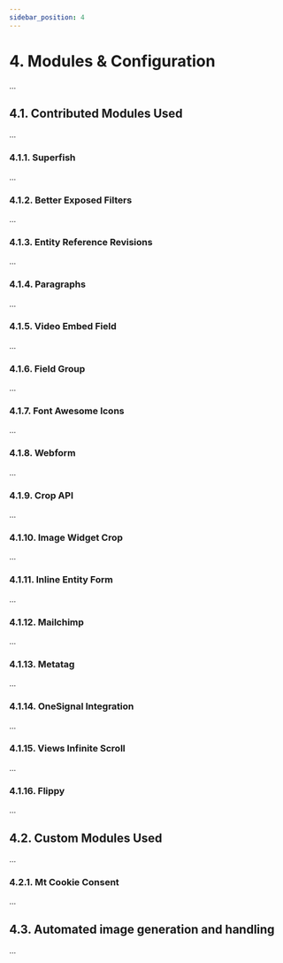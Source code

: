 ```yaml
---
sidebar_position: 4
---
```


# 4. Modules & Configuration

...

## 4.1. Contributed Modules Used
...
### 4.1.1. Superfish
...
### 4.1.2. Better Exposed Filters
...
### 4.1.3. Entity Reference Revisions
...
### 4.1.4. Paragraphs
...
### 4.1.5. Video Embed Field
...
### 4.1.6. Field Group
...
### 4.1.7. Font Awesome Icons
...
### 4.1.8. Webform
...
### 4.1.9. Crop API
...
### 4.1.10. Image Widget Crop
...
### 4.1.11. Inline Entity Form
...
### 4.1.12. Mailchimp
...
### 4.1.13. Metatag
...
### 4.1.14. OneSignal Integration
...
### 4.1.15. Views Infinite Scroll
...
### 4.1.16. Flippy
...
## 4.2. Custom Modules Used
...
### 4.2.1. Mt Cookie Consent
...
## 4.3. Automated image generation and handling
...
